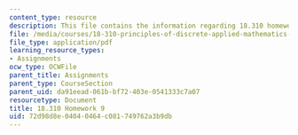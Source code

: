 ```yaml
---
content_type: resource
description: This file contains the information regarding 18.310 homework 9.
file: /media/courses/18-310-principles-of-discrete-applied-mathematics-fall-2013/72d98d8e04040464c081749762a3b9db_MIT18_310F13_Homework9.pdf
file_type: application/pdf
learning_resource_types:
- Assignments
ocw_type: OCWFile
parent_title: Assignments
parent_type: CourseSection
parent_uid: da91eead-061b-bf72-403e-0541333c7a07
resourcetype: Document
title: 18.310 Homework 9
uid: 72d98d8e-0404-0464-c081-749762a3b9db
---
```

